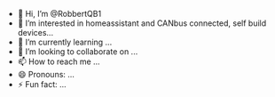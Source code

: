 - 👋 Hi, I’m @RobbertQB1
- 👀 I’m interested in homeassistant and CANbus connected, self build devices...
- 🌱 I’m currently learning ...
- 💞️ I’m looking to collaborate on ...
- 📫 How to reach me ...
- 😄 Pronouns: ...
- ⚡ Fun fact: ...

<!---
RobbertQB1/RobbertQB1 is a ✨ special ✨ repository because its `README.md` (this file) appears on your GitHub profile.
You can click the Preview link to take a look at your changes.
--->
